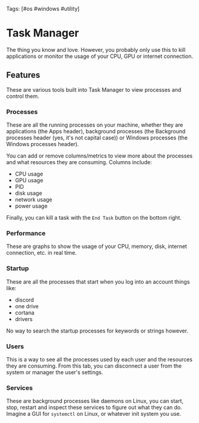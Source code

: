 Tags: [#os #windows #utility]

# Task Manager

The thing you know and love. However, you probably only use this to kill applications or monitor the usage of your CPU, GPU or internet connection.

## Features

These are various tools built into Task Manager to view processes and control them.

### Processes

These are all the running processes on your machine, whether they are applications (the Apps header), background processes (the Background processes header (yes, it's not capital case)) or Windows processes (the Windows processes header).

You can add or remove columns/metrics to view more about the processes and what resources they are consuming. Columns include:

- CPU usage
- GPU usage
- PID
- disk usage
- network usage
- power usage

Finally, you can kill a task with the `End Task` button on the bottom right.

### Performance

These are graphs to show the usage of your CPU, memory, disk, internet connection, etc. in real time.

### Startup

These are all the processes that start when you log into an account things like:

- discord
- one drive
- cortana
- drivers

No way to search the startup processes for keywords or strings however.

### Users

This is a way to see all the processes used by each user and the resources they are consuming. From this tab, you can disconnect a user from the system or manager the user's settings.

### Services

These are background processes like daemons on Linux, you can start, stop, restart and inspect these services to figure out what they can do. Imagine a GUI for `systemctl` on Linux, or whatever init system you use.
